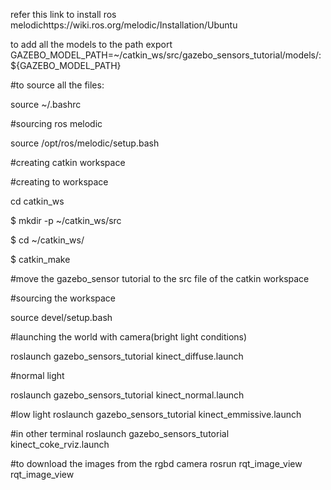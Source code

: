 refer this link to install ros melodichttps://wiki.ros.org/melodic/Installation/Ubuntu

to add all the models to the path
export GAZEBO_MODEL_PATH=~/catkin_ws/src/gazebo_sensors_tutorial/models/:${GAZEBO_MODEL_PATH}


#to source all the files:

source ~/.bashrc

#sourcing ros melodic

source /opt/ros/melodic/setup.bash

#creating catkin workspace

#creating to workspace

 cd catkin_ws
 
$ mkdir -p ~/catkin_ws/src

$ cd ~/catkin_ws/

$ catkin_make
 

#move the gazebo_sensor tutorial to the src file of the catkin workspace

#sourcing the workspace

 source devel/setup.bash

#launching the world with camera(bright light conditions)

roslaunch gazebo_sensors_tutorial kinect_diffuse.launch 

#normal light

roslaunch gazebo_sensors_tutorial kinect_normal.launch 

#low light
roslaunch gazebo_sensors_tutorial kinect_emmissive.launch 

#in other terminal 
 roslaunch gazebo_sensors_tutorial kinect_coke_rviz.launch

#to download the images from the rgbd camera
rosrun rqt_image_view rqt_image_view 
    
    

    


 


            
 
